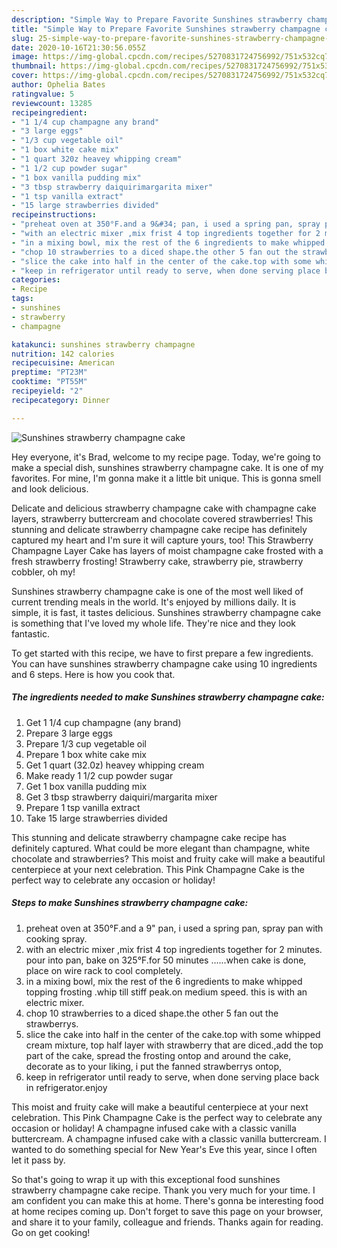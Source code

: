 ```yaml
---
description: "Simple Way to Prepare Favorite Sunshines strawberry champagne cake"
title: "Simple Way to Prepare Favorite Sunshines strawberry champagne cake"
slug: 25-simple-way-to-prepare-favorite-sunshines-strawberry-champagne-cake
date: 2020-10-16T21:30:56.055Z
image: https://img-global.cpcdn.com/recipes/5270831724756992/751x532cq70/sunshines-strawberry-champagne-cake-recipe-main-photo.jpg
thumbnail: https://img-global.cpcdn.com/recipes/5270831724756992/751x532cq70/sunshines-strawberry-champagne-cake-recipe-main-photo.jpg
cover: https://img-global.cpcdn.com/recipes/5270831724756992/751x532cq70/sunshines-strawberry-champagne-cake-recipe-main-photo.jpg
author: Ophelia Bates
ratingvalue: 5
reviewcount: 13285
recipeingredient:
- "1 1/4 cup champagne any brand"
- "3 large eggs"
- "1/3 cup vegetable oil"
- "1 box white cake mix"
- "1 quart 320z heavey whipping cream"
- "1 1/2 cup powder sugar"
- "1 box vanilla pudding mix"
- "3 tbsp strawberry daiquirimargarita mixer"
- "1 tsp vanilla extract"
- "15 large strawberries divided"
recipeinstructions:
- "preheat oven at 350°F.and a 9&#34; pan, i used a spring pan, spray pan with cooking spray."
- "with an electric mixer ,mix frist 4 top ingredients together for 2 minutes. pour into pan, bake on 325°F.for 50 minutes ......when cake is done, place on wire rack to cool completely."
- "in a mixing bowl, mix the rest of the 6 ingredients to make whipped topping frosting .whip till stiff peak.on medium speed. this is with an electric mixer."
- "chop 10 strawberries to a diced shape.the other 5 fan out the strawberrys."
- "slice the cake into half in the center of the cake.top with some whipped cream mixture, top half layer with strawberry that are diced.,add the top part of the cake, spread the frosting ontop and around the cake, decorate as to your liking, i put the fanned strawberrys ontop,"
- "keep in refrigerator until ready to serve, when done serving place back in refrigerator.enjoy"
categories:
- Recipe
tags:
- sunshines
- strawberry
- champagne

katakunci: sunshines strawberry champagne 
nutrition: 142 calories
recipecuisine: American
preptime: "PT23M"
cooktime: "PT55M"
recipeyield: "2"
recipecategory: Dinner

---
```



![Sunshines strawberry champagne cake](https://img-global.cpcdn.com/recipes/5270831724756992/751x532cq70/sunshines-strawberry-champagne-cake-recipe-main-photo.jpg)

Hey everyone, it's Brad, welcome to my recipe page. Today, we're going to make a special dish, sunshines strawberry champagne cake. It is one of my favorites. For mine, I'm gonna make it a little bit unique. This is gonna smell and look delicious.

Delicate and delicious strawberry champagne cake with champagne cake layers, strawberry buttercream and chocolate covered strawberries! This stunning and delicate strawberry champagne cake recipe has definitely captured my heart and I&#39;m sure it will capture yours, too! This Strawberry Champagne Layer Cake has layers of moist champagne cake frosted with a fresh strawberry frosting! Strawberry cake, strawberry pie, strawberry cobbler, oh my!

Sunshines strawberry champagne cake is one of the most well liked of current trending meals in the world. It's enjoyed by millions daily. It is simple, it is fast, it tastes delicious. Sunshines strawberry champagne cake is something that I've loved my whole life. They're nice and they look fantastic.


To get started with this recipe, we have to first prepare a few ingredients. You can have sunshines strawberry champagne cake using 10 ingredients and 6 steps. Here is how you cook that.

<!--inarticleads1-->

##### The ingredients needed to make Sunshines strawberry champagne cake:

1. Get 1 1/4 cup champagne (any brand)
1. Prepare 3 large eggs
1. Prepare 1/3 cup vegetable oil
1. Prepare 1 box white cake mix
1. Get 1 quart (32.0z) heavey whipping cream
1. Make ready 1 1/2 cup powder sugar
1. Get 1 box vanilla pudding mix
1. Get 3 tbsp strawberry daiquiri/margarita mixer
1. Prepare 1 tsp vanilla extract
1. Take 15 large strawberries divided


This stunning and delicate strawberry champagne cake recipe has definitely captured. What could be more elegant than champagne, white chocolate and strawberries? This moist and fruity cake will make a beautiful centerpiece at your next celebration. This Pink Champagne Cake is the perfect way to celebrate any occasion or holiday! 

<!--inarticleads2-->

##### Steps to make Sunshines strawberry champagne cake:

1. preheat oven at 350°F.and a 9&#34; pan, i used a spring pan, spray pan with cooking spray.
1. with an electric mixer ,mix frist 4 top ingredients together for 2 minutes. pour into pan, bake on 325°F.for 50 minutes ......when cake is done, place on wire rack to cool completely.
1. in a mixing bowl, mix the rest of the 6 ingredients to make whipped topping frosting .whip till stiff peak.on medium speed. this is with an electric mixer.
1. chop 10 strawberries to a diced shape.the other 5 fan out the strawberrys.
1. slice the cake into half in the center of the cake.top with some whipped cream mixture, top half layer with strawberry that are diced.,add the top part of the cake, spread the frosting ontop and around the cake, decorate as to your liking, i put the fanned strawberrys ontop,
1. keep in refrigerator until ready to serve, when done serving place back in refrigerator.enjoy


This moist and fruity cake will make a beautiful centerpiece at your next celebration. This Pink Champagne Cake is the perfect way to celebrate any occasion or holiday! A champagne infused cake with a classic vanilla buttercream. A champagne infused cake with a classic vanilla buttercream. I wanted to do something special for New Year&#39;s Eve this year, since I often let it pass by. 

So that's going to wrap it up with this exceptional food sunshines strawberry champagne cake recipe. Thank you very much for your time. I am confident you can make this at home. There's gonna be interesting food at home recipes coming up. Don't forget to save this page on your browser, and share it to your family, colleague and friends. Thanks again for reading. Go on get cooking!
